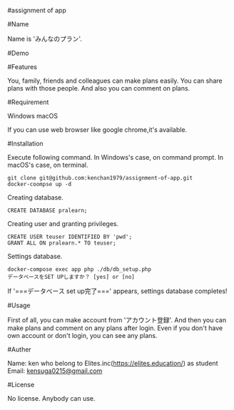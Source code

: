 #assignment of app

#Name

Name is 'みんなのプラン'.

#Demo

#Features

You, family, friends and colleagues can make plans easily.
You can share plans with those people.
And also you can comment on plans.

#Requirement

Windows
macOS

If you can use web browser like google chrome,it's available.

#Installation

Execute following command.
In Windows's case, on command prompt.
In macOS's case, on terminal.

```bush
git clone git@github.com:kenchan1979/assignment-of-app.git
docker-coompse up -d
```

Creating database.

```bush
CREATE DATABASE pralearn;
```

Creating user and granting privileges.

```bush
CREATE USER teuser IDENTIFIED BY 'pwd';
GRANT ALL ON pralearn.* TO teuser;
```

Settings database.

```bush
docker-compose exec app php ./db/db_setup.php
データベースをSET UPしますか？ [yes] or [no]
```
If '===データベース set up完了===' appears, settings database completes!

#Usage

First of all, you can make account from 'アカウント登録'.
And then you can make plans and comment on any plans after login.
Even if you don't have own account or don't login, you can see any plans.

#Auther

Name: ken who belong to Elites.inc(https://elites.education/) as student
Email: kensuga0215@gmail.com

#License

No license.
Anybody can use.



